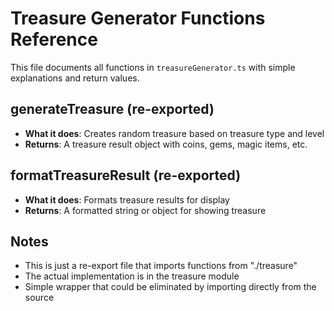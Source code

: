 # Treasure Generator Functions Reference

This file documents all functions in `treasureGenerator.ts` with simple explanations and return values.

## **generateTreasure** (re-exported)
- **What it does**: Creates random treasure based on treasure type and level
- **Returns**: A treasure result object with coins, gems, magic items, etc.

## **formatTreasureResult** (re-exported)
- **What it does**: Formats treasure results for display
- **Returns**: A formatted string or object for showing treasure

## Notes
- This is just a re-export file that imports functions from "./treasure"
- The actual implementation is in the treasure module
- Simple wrapper that could be eliminated by importing directly from the source